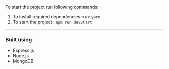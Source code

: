 To start the project run following commands:

1. To install required dependencies run: `yarn`
2. To start the project : `npm run devStart`

---

### Built using

- Express.js
- Node.js
- MongoDB
